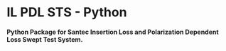 # IL PDL STS - Python

**Python Package for Santec Insertion Loss and Polarization Dependent Loss Swept Test System.**